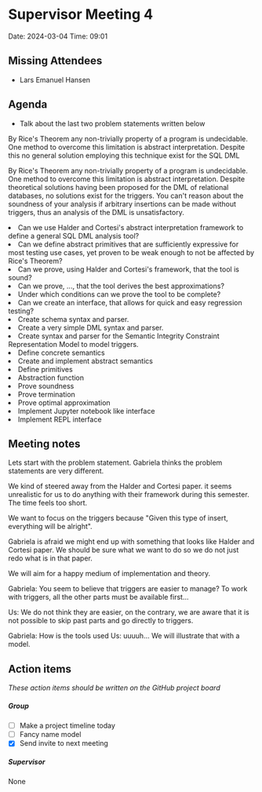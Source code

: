 # Supervisor Meeting 4
Date: 2024-03-04
Time: 09:01

## Missing Attendees
- Lars Emanuel Hansen

## Agenda
- Talk about the last two problem statements written below

<tabs group="statements">

<tab title="Statement 1" group-key="PB1">
By Rice's Theorem any non-trivially property of a program is undecidable. One method to overcome this limitation is abstract interpretation. Despite this no general solution employing this technique exist for the SQL DML


</tab>
<tab title="Statement 2" group-key="PB2">

By Rice's Theorem any non-trivially property of a program is undecidable.  One method to overcome this limitation is abstract interpretation. Despite theoretical solutions having been proposed for the DML of relational databases, no solutions exist for the triggers. You can't reason about the soundness of your analysis if arbitrary insertions can be made without triggers, thus an analysis of the DML is unsatisfactory.

</tab>

</tabs>


<tabs group="statements">
<tab title="Tasks" group-key="PB1">
<list>
<li>Can we use Halder and Cortesi's abstract interpretation framework to define a general SQL DML analysis tool?</li>
<li>Can we define abstract primitives that are sufficiently expressive for most testing use cases, yet proven to be weak enough to not be affected by Rice's Theorem?</li>
<li>Can we prove, using Halder and Cortesi's framework, that the tool is sound?</li>
<li>Can we prove, ..., that the tool derives the best approximations?</li>
<li>Under which conditions can we prove the tool to be complete?</li>
<li>Can we create an interface, that allows for quick and easy regression testing?</li>
</list>
</tab>
<tab title="Tasks" group-key="PB2">
<list>
<li>Create schema syntax and parser.</li>
<li>Create a very simple DML syntax and parser.</li>
<li>Create syntax and parser for the Semantic Integrity Constraint Representation Model to model triggers.</li>
<li>Define concrete semantics</li>
<li>Create and implement abstract semantics</li>
<li>Define primitives</li>
<li>Abstraction function</li>
<li>Prove soundness</li>
<li>Prove termination</li>
<li>Prove optimal approximation</li>
<li>Implement Jupyter notebook like interface</li>
<li>Implement REPL interface</li>
</list>
</tab>
</tabs>

## Meeting notes
Lets start with the problem statement.
Gabriela thinks the problem statements are very different.

We kind of steered away from the Halder and Cortesi paper. it seems unrealistic for us to do anything with their framework during this semester. The time feels too short.

We want to focus on the triggers because "Given this type of insert, everything will be alright".

Gabriela is afraid we might end up with something that looks like Halder and Cortesi paper. We should be sure what we want to do so we do not just redo what is in that paper.

We will aim for a happy medium of implementation and theory.

Gabriela: You seem to believe that triggers are easier to manage? To work with triggers, all the other parts must be available first...

Us: We do not think they are easier, on the contrary, we are aware that it is not possible to skip past parts and go directly to triggers.

Gabriela: How is the tools used
Us: uuuuh... We will illustrate that with a model.

## Action items
*These action items should be written on the GitHub project board*
##### Group
- [ ] Make a project timeline today
- [ ] Fancy name model
- [x] Send invite to next meeting

##### Supervisor
None